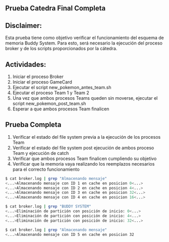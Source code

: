 ## Prueba Catedra Final Completa

## Disclaimer:

Esta prueba tiene como objetivo verificar el funcionamiento del esquema de memoria Buddy System. Para esto, será necesario la ejecución del proceso broker y de los scripts proporcionados por la cátedra.

## Actividades:

1) Iniciar el proceso Broker
2) Iniciar el proceso GameCard
3) Ejecutar el script new_pokemon_antes_team.sh
4) Ejecutar el proceso Team 1 y Team 2
5) Una vez que ambos procesos Teams queden sin moverse, ejecutar el script new_pokemon_post_team.sh
6) Esperar a que ambos procesos Team finalicen


## Prueba Completa

1) Verificar el estado del file system previa a la ejecución de los procesos Team
2) Verificar el estado del file system post ejecución de ambos proceso Team y ejecución de catch
3) Verificar que ambos procesos Team finalicen cumpliendo su objetivo
4) Verificar que la memoria vaya realizando los reemplazos necesarios para el correcto funcionamiento


```bash
$ cat broker.log | grep "Almacenando mensaje"
<...>Almacenando mensaje con ID 1 en cache en posicion 0<...>
<...>Almacenando mensaje con ID 2 en cache en posicion 4<...>
<...>Almacenando mensaje con ID 3 en cache en posicion 32<...>
<...>Almacenando mensaje con ID 4 en cache en posicion 16<...>
```


```bash
$ cat broker.log | grep "BUDDY SYSTEM"
<...>Eliminación de partición con posición de inicio: 0<...>
<...>Eliminación de partición con posición de inicio: 4<...>
<...>Eliminación de partición con posición de inicio: 32<...>
```

```bash
$ cat broker.log | grep "Almacenando mensaje"
<...>Almacenando mensaje con ID 5 en cache en posicion 32
```
